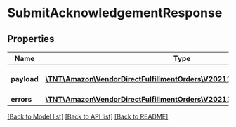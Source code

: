 # SubmitAcknowledgementResponse

## Properties
Name | Type | Description | Notes
------------ | ------------- | ------------- | -------------
**payload** | [**\TNT\Amazon\VendorDirectFulfillmentOrders\V20211228\Model\TransactionId**](TransactionId.md) | The payload for the submitAcknowledgement operation. | [optional] 
**errors** | [**\TNT\Amazon\VendorDirectFulfillmentOrders\V20211228\Model\ErrorList**](ErrorList.md) |  | [optional] 

[[Back to Model list]](../README.md#documentation-for-models) [[Back to API list]](../README.md#documentation-for-api-endpoints) [[Back to README]](../README.md)



